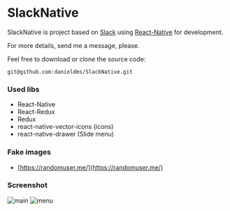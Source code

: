 # SlackNative

SlackNative is project based on [Slack](https://slack.com/) using [React-Native](https://facebook.github.io/react-native/) for development.

For more details, send me a message, please.

Feel free to download or clone the source code:

    git@github.com:danieldms/SlackNative.git

### Used libs ###

- React-Native
- React-Redux
- Redux
- react-native-vector-icons (icons)
- react-native-drawer (Slide menu)


### Fake images ###
- [https://randomuser.me/](https://randomuser.me/)

### Screenshot ###
![main](https://raw.githubusercontent.com/danieldms/SlackNative/screeshots/slide-main.png?raw=true)
![menu](https://raw.githubusercontent.com/danieldms/SlackNative/screeshots/slide-menu.png?raw=true)
